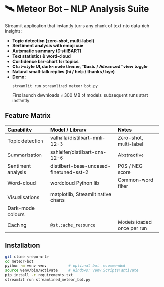 # 🛰️ Meteor Bot – NLP Analysis Suite

Streamlit application that instantly turns any chunk of text into data-rich insights:

* **Topic detection (zero-shot, multi-label)**
* **Sentiment analysis with emoji cue**
* **Automatic summary (DistilBART)**
* **Text statistics & word-cloud**
* **Confidence bar-chart for topics**
* **Chat-style UI, dark-mode theme, “Basic / Advanced” view toggle**
* **Natural small-talk replies (hi / help / thanks / bye)**
* **Demo:**
    ```bash
    streamlit run streamlined_meteor_bot.py
    ```
    First launch downloads ≈ 300 MB of models; subsequent runs start instantly

## Feature Matrix

| Capability           | Model / Library                 | Notes                                    |
| :------------------- | :------------------------------ | :--------------------------------------- |
| Topic detection      | valhalla/distilbart-mnli-12-3    | Zero-shot, multi-label                   |
| Summarisation        | sshleifer/distilbart-cnn-12-6   | Abstractive                              |
| Sentiment analysis   | distilbert-base-uncased-finetuned-sst-2 | POS / NEG score                        |
| Word-cloud           | wordcloud Python lib            | Common-word filter                       |
| Visualisations       | matplotlib, Streamlit native charts |                                          |
| Dark-mode colours    |                                 |                                          |
| Caching              | `@st.cache_resource`            | Models loaded once per run               |

## Installation

```bash
git clone <repo-url>
cd meteor-bot
python -m venv venv          # optional but recommended
source venv/bin/activate     # Windows: venv\Scripts\activate
pip install -r requirements.txt
streamlit run streamlined_meteor_bot.py
